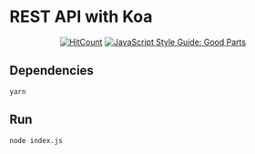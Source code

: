 # REST API with Koa
   
<div align="center">

  [![HitCount](http://hits.dwyl.com/saulr7/koa-api.svg?style=flat-square)](http://hits.dwyl.com/saulr7/koa-api)
  [![JavaScript Style Guide: Good Parts](https://img.shields.io/badge/code%20style-goodparts-brightgreen.svg?style=flat)](https://github.com/dwyl/goodparts "JavaScript The Good Parts")
  
</div>

## Dependencies

`yarn`

## Run

`node index.js`
